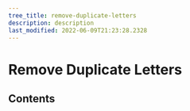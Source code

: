 ```yaml
---
tree_title: remove-duplicate-letters
description: description
last_modified: 2022-06-09T21:23:28.2328
---
```


# Remove Duplicate Letters

## Contents
